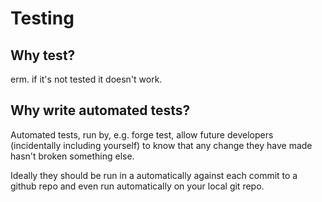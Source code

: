 # Testing

## Why test?

erm. if it's not tested it doesn't work.

## Why write automated tests?

Automated tests, run by, e.g. forge test, allow future developers (incidentally including yourself) to know that any change they have made hasn't broken something else.

Ideally they should be run in a automatically against each commit to a github repo and even run automatically on your local git repo.&#x20;
